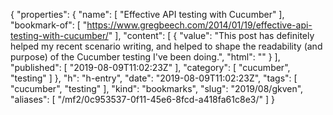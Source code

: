 {
  "properties": {
    "name": [
      "Effective API testing with Cucumber"
    ],
    "bookmark-of": [
      "https://www.gregbeech.com/2014/01/19/effective-api-testing-with-cucumber/"
    ],
    "content": [
      {
        "value": "This post has definitely helped my recent scenario writing, and helped to shape the readability (and purpose) of the Cucumber testing I've been doing.",
        "html": ""
      }
    ],
    "published": [
      "2019-08-09T11:02:23Z"
    ],
    "category": [
      "cucumber",
      "testing"
    ]
  },
  "h": "h-entry",
  "date": "2019-08-09T11:02:23Z",
  "tags": [
    "cucumber",
    "testing"
  ],
  "kind": "bookmarks",
  "slug": "2019/08/gkven",
  "aliases": [
    "/mf2/0c953537-0f11-45e6-8fcd-a418fa61c8e3/"
  ]
}

